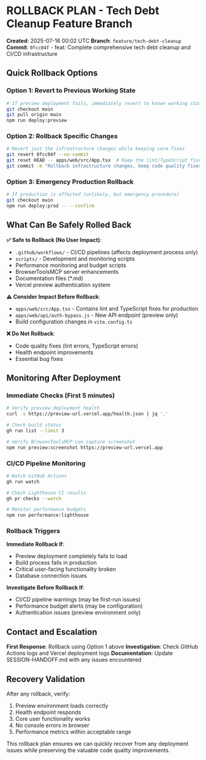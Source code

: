 # ROLLBACK PLAN - Tech Debt Cleanup Feature Branch

**Created**: 2025-07-16 00:02 UTC
**Branch**: `feature/tech-debt-cleanup`
**Commit**: `0fcc04f` - feat: Complete comprehensive tech debt cleanup and CI/CD infrastructure

## Quick Rollback Options

### Option 1: Revert to Previous Working State
```bash
# If preview deployment fails, immediately revert to known working state
git checkout main
git pull origin main
npm run deploy:preview
```

### Option 2: Rollback Specific Changes
```bash
# Revert just the infrastructure changes while keeping core fixes
git revert 0fcc04f --no-commit
git reset HEAD -- apps/web/src/App.tsx  # Keep the lint/TypeScript fixes
git commit -m "Rollback infrastructure changes, keep code quality fixes"
```

### Option 3: Emergency Production Rollback
```bash
# If production is affected (unlikely, but emergency procedure)
git checkout main
npm run deploy:prod -- --confirm
```

## What Can Be Safely Rolled Back

**✅ Safe to Rollback (No User Impact)**:
- `.github/workflows/` - CI/CD pipelines (affects deployment process only)
- `scripts/` - Development and monitoring scripts
- Performance monitoring and budget scripts
- BrowserToolsMCP server enhancements
- Documentation files (*.md)
- Vercel preview authentication system

**⚠️ Consider Impact Before Rollback**:
- `apps/web/src/App.tsx` - Contains lint and TypeScript fixes for production
- `apps/web/api/auth-bypass.js` - New API endpoint (preview only)
- Build configuration changes in `vite.config.ts`

**❌ Do Not Rollback**:
- Code quality fixes (lint errors, TypeScript errors)
- Health endpoint improvements
- Essential bug fixes

## Monitoring After Deployment

### Immediate Checks (First 5 minutes)
```bash
# Verify preview deployment health
curl -s https://preview-url.vercel.app/health.json | jq '.'

# Check build status
gh run list --limit 3

# Verify BrowserToolsMCP can capture screenshot
npm run preview:screenshot https://preview-url.vercel.app
```

### CI/CD Pipeline Monitoring
```bash
# Watch GitHub Actions
gh run watch

# Check Lighthouse CI results
gh pr checks --watch

# Monitor performance budgets
npm run performance:lighthouse
```

### Rollback Triggers

**Immediate Rollback If**:
- Preview deployment completely fails to load
- Build process fails in production
- Critical user-facing functionality broken
- Database connection issues

**Investigate Before Rollback If**:
- CI/CD pipeline warnings (may be first-run issues)
- Performance budget alerts (may be configuration)
- Authentication issues (preview environment only)

## Contact and Escalation

**First Response**: Rollback using Option 1 above
**Investigation**: Check GitHub Actions logs and Vercel deployment logs
**Documentation**: Update SESSION-HANDOFF.md with any issues encountered

## Recovery Validation

After any rollback, verify:
1. Preview environment loads correctly
2. Health endpoint responds
3. Core user functionality works
4. No console errors in browser
5. Performance metrics within acceptable range

This rollback plan ensures we can quickly recover from any deployment issues while preserving the valuable code quality improvements.
